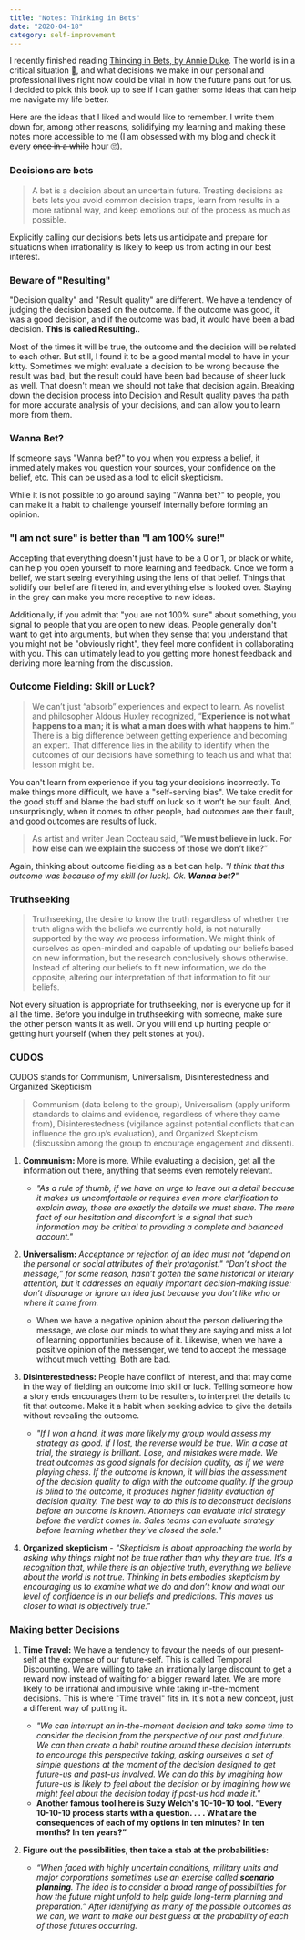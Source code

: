 ```yaml
---
title: "Notes: Thinking in Bets"
date: "2020-04-18"
category: self-improvement
---
```


I recently finished reading [Thinking in Bets, by Annie Duke][1]. The world is in a critical situation 🦠, and what decisions we make in our personal and professional lives right now could be vital in how the future pans out for us. I decided to pick this book up to see if I can gather some ideas that can help me navigate my life better.

Here are the ideas that I liked and would like to remember. I write them down for, among other reasons, solidifying my learning and making these notes more accessible to me (I am obsessed with my blog and check it every ~~once in a while~~ hour 🙄).


### Decisions are bets

>A bet is a decision about an uncertain future. Treating decisions as bets lets you avoid common decision traps, learn from results in a more rational way, and keep emotions out of the process as much as possible.

Explicitly calling our decisions bets lets us anticipate and prepare for situations when irrationality is likely to keep us from acting in our best interest.


### Beware of "Resulting"

"Decision quality" and "Result quality" are different. We have a tendency of judging the decision based on the outcome. If the outcome was good, it was a good decision, and if the outcome was bad, it would have been a bad decision. **This is called Resulting.**.

Most of the times it will be true, the outcome and the decision will be related to each other. But still, I found it to be a good mental model to have in your kitty. Sometimes we might evaluate a decision to be wrong because the result was bad, but the result could have been bad because of sheer luck as well. That doesn't mean we should not take that decision again. Breaking down the decision process into Decision and Result quality paves tha path for more accurate analysis of your decisions, and can allow you to learn more from them.


### Wanna Bet?

If someone says "Wanna bet?" to you when you express a belief, it immediately makes you question your sources, your confidence on the belief, etc. This can be used as a tool to elicit skepticism.

While it is not possible to go around saying "Wanna bet?" to people, you can make it a habit to challenge yourself internally before forming an opinion.


### "I am not sure" is better than "I am 100% sure!"

Accepting that everything doesn't just have to be a 0 or 1, or black or white, can help you open yourself to more learning and feedback. Once we form a belief, we start seeing everything using the lens of that belief. Things that solidify our belief are filtered in, and everything else is looked over. Staying in the grey can make you more receptive to new ideas.

Additionally, if you admit that "you are not 100% sure" about something, you signal to people that you are open to new ideas. People generally don't want to get into arguments, but when they sense that you understand that you might not be "obviously right", they feel more confident in collaborating with you. This can ultimately lead to you getting more honest feedback and deriving more learning from the discussion.


### Outcome Fielding: Skill or Luck?

>We can’t just “absorb” experiences and expect to learn. As novelist and philosopher Aldous Huxley recognized, “**Experience is not what happens to a man; it is what a man does with what happens to him.**” There is a big difference between getting experience and becoming an expert. That difference lies in the ability to identify when the outcomes of our decisions have something to teach us and what that lesson might be.

You can't learn from experience if you tag your decisions incorrectly. To make things more difficult, we have a "self-serving bias". We take credit for the good stuff and blame the bad stuff on luck so it won’t be our fault. And, unsurprisingly, when it comes to other people, bad outcomes are their fault, and good outcomes are results of luck.

>As artist and writer Jean Cocteau said, “**We must believe in luck. For how else can we explain the success of those we don’t like?**”


Again, thinking about outcome fielding as a bet can help. _"I think that this outcome was because of my skill (or luck). Ok. **Wanna bet?**"_


### Truthseeking

>Truthseeking, the desire to know the truth regardless of whether the truth aligns with the beliefs we currently hold, is not naturally supported by the way we process information. We might think of ourselves as open-minded and capable of updating our beliefs based on new information, but the research conclusively shows otherwise. Instead of altering our beliefs to fit new information, we do the opposite, altering our interpretation of that information to fit our beliefs.

Not every situation is appropriate for truthseeking, nor is everyone up for it all the time. Before you indulge in truthseeking with someone, make sure the other person wants it as well. Or you will end up hurting people or getting hurt yourself (when they pelt stones at you).


### CUDOS

CUDOS stands for Communism, Universalism, Disinterestedness and Organized Skepticism

>Communism (data belong to the group), Universalism (apply uniform standards to claims and evidence, regardless of where they came from), Disinterestedness (vigilance against potential conflicts that can influence the group’s evaluation), and Organized Skepticism (discussion among the group to encourage engagement and dissent).

1. **Communism:** More is more. While evaluating a decision, get all the information out there, anything that seems even remotely relevant.
    - _"As a rule of thumb, if we have an urge to leave out a detail because it makes us uncomfortable or requires even more clarification to explain away, those are exactly the details we must share. The mere fact of our hesitation and discomfort is a signal that such information may be critical to providing a complete and balanced account."_

2. **Universalism:** _Acceptance or rejection of an idea must not “depend on the personal or social attributes of their protagonist." “Don’t shoot the message,” for some reason, hasn’t gotten the same historical or literary attention, but it addresses an equally important decision-making issue: don’t disparage or ignore an idea just because you don’t like who or where it came from._
    - When we have a negative opinion about the person delivering the message, we close our minds to what they are saying and miss a lot of learning opportunities because of it. Likewise, when we have a positive opinion of the messenger, we tend to accept the message without much vetting. Both are bad.

3. **Disinterestedness:** People have conflict of interest, and that may come in the way of fielding an outcome into skill or luck. Telling someone how a story ends encourages them to be resulters, to interpret the details to fit that outcome. Make it a habit when seeking advice to give the details without revealing the outcome.
    - _"If I won a hand, it was more likely my group would assess my strategy as good. If I lost, the reverse would be true. Win a case at trial, the strategy is brilliant. Lose, and mistakes were made. We treat outcomes as good signals for decision quality, as if we were playing chess. If the outcome is known, it will bias the assessment of the decision quality to align with the outcome quality. If the group is blind to the outcome, it produces higher fidelity evaluation of decision quality. The best way to do this is to deconstruct decisions before an outcome is known. Attorneys can evaluate trial strategy before the verdict comes in. Sales teams can evaluate strategy before learning whether they’ve closed the sale."_

4. **Organized skepticism** - _"Skepticism is about approaching the world by asking why things might not be true rather than why they are true. It’s a recognition that, while there is an objective truth, everything we believe about the world is not true. Thinking in bets embodies skepticism by encouraging us to examine what we do and don’t know and what our level of confidence is in our beliefs and predictions. This moves us closer to what is objectively true."_


### Making better Decisions

1. **Time Travel:** We have a tendency to favour the needs of our present-self at the expense of our future-self. This is called Temporal Discounting. We are willing to take an irrationally large discount to get a reward now instead of waiting for a bigger reward later. We are more likely to be irrational and impulsive while taking in-the-moment decisions. This is where "Time travel" fits in. It's not a new concept, just a different way of putting it.
    - _"We can interrupt an in-the-moment decision and take some time to consider the decision from the perspective of our past and future. We can then create a habit routine around these decision interrupts to encourage this perspective taking, asking ourselves a set of simple questions at the moment of the decision designed to get future-us and past-us involved. We can do this by imagining how future-us is likely to feel about the decision or by imagining how we might feel about the decision today if past-us had made it."_
    - **Another famous tool here is Suzy Welch's 10-10-10 tool. “Every 10-10-10 process starts with a question. . . . What are the consequences of each of my options in ten minutes? In ten months? In ten years?”**

2. **Figure out the possibilities, then take a stab at the probabilities:**
    - _“When faced with highly uncertain conditions, military units and major corporations sometimes use an exercise called **scenario planning**. The idea is to consider a broad range of possibilities for how the future might unfold to help guide long-term planning and preparation.” After identifying as many of the possible outcomes as we can, we want to make our best guess at the probability of each of those futures occurring._


[1]: https://www.goodreads.com/en/book/show/35957157
